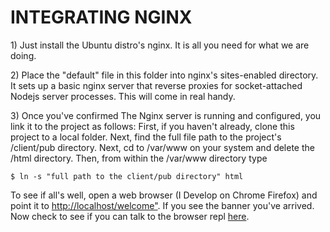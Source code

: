 <h1>INTEGRATING NGINX</H1>

<p>1) Just install the Ubuntu distro's nginx.  It is all you need for what we are doing. </p>

<p>2) Place the "default" file in this folder into nginx's sites-enabled directory.  It sets up a basic nginx server that reverse proxies for socket-attached Nodejs server processes.  This will come in real handy.</p>

<p>3) Once you've confirmed The Nginx server is running and configured, you link it to the project as follows:  First, if you haven't already, clone this project to a local folder.  Next, find the full file path to the project's /client/pub directory.  Next, cd to /var/www on your system and delete the /html directory.  Then, from within the /var/www directory type <pre><code>$ ln -s "full path to the client/pub directory" html</code></pre>

To see if all's well, open a web browser (I Develop on Chrome Firefox) and point it to <a href="http://localhost/welcome">http://localhost/welcome"</a>.  If you see the banner you've arrived.  Now check to see if you can talk to the browser repl <a href="https://github.com/tecumsehcommunications/StarlinkViewer/tree/master/repls#the-client-browser-repl">here</a>.</p> 
